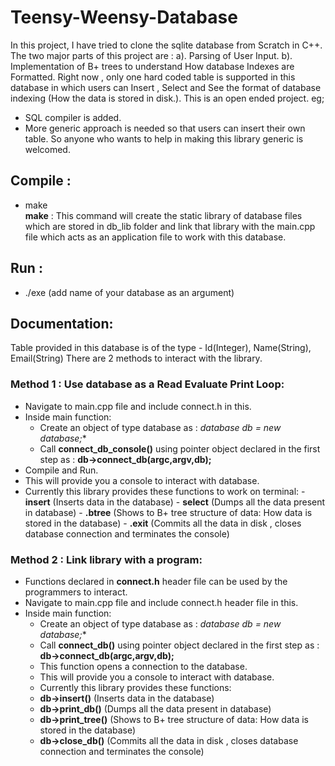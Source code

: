 # Teensy-Weensy-Database
In this project, I have tried to clone the sqlite database from Scratch in C++. The two major parts of this project are : a). Parsing of User Input. b). Implementation of B+ trees to understand How database Indexes are Formatted.
Right now , only one hard coded table is supported in this database in which users can Insert , Select and See the format of database indexing (How the data is stored in disk.).
This is an open ended project. eg;
  - SQL compiler is added.
  - More generic approach is needed so that users can insert their own table.
So anyone who wants to help in making this library generic is welcomed. 


## Compile :
  * make           
**make** : This command will create the static library of database files which are stored in db_lib folder and link that library with the main.cpp file which acts as an application file to work with this database.

## Run :
  * ./exe (add name of your database as an argument)

## Documentation:
Table provided in this database is of the type - Id(Integer), Name(String), Email(String)
There are 2 methods to interact with the library.

### Method 1 : Use database as a Read Evaluate Print Loop:
  - Navigate to main.cpp file and include connect.h in this.
  - Inside main function:
    - Create an object of type database as : **database* db = new database;**
    - Call **connect_db_console()** using pointer object declared in the first step as : **db->connect_db(argc,argv,db);**
  - Compile and Run.
  - This will provide you a console to interact with database.
  -  Currently this library provides these functions to work on terminal:
    - **insert**  (Inserts data in the database)
    - **select**  (Dumps all the data present in database)
    - **.btree**  (Shows to B+ tree structure of data: How data is stored in the database)
    - **.exit**   (Commits all the data in disk , closes database connection and terminates the console)

### Method 2 :  Link library with a program:
  - Functions declared in **connect.h** header file can be used by the programmers to interact.
  - Navigate to main.cpp file and include connect.h header file in this.
  - Inside main function:
    - Create an object of type database as : **database* db = new database;**
    - Call **connect_db()** using pointer object declared in the first step as : **db->connect_db(argc,argv,db);**
    - This function opens a connection to the database.
    - This will provide you a console to interact with database.
    -  Currently this library provides these functions:
      - **db->insert()**  (Inserts data in the database)
      - **db->print_db()**  (Dumps all the data present in database)
      - **db->print_tree()**  (Shows to B+ tree structure of data: How data is stored in the database)
      - **db->close_db()**   (Commits all the data in disk , closes database connection and terminates the console)

<!-- 
## Output :
<p>
  <img src="Screenshots/s3.png" width="700" height="450">
</p>
<p>
  <img src="Screenshots/s4.png" width="700" height="450">
</p> -->